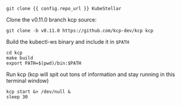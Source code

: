 <!--kubestellar-scheduler-0-pull-kcp-and-kuberstellar-source-and-start-kcp-start-->
```shell
git clone {{ config.repo_url }} KubeStellar
```

Clone the v0.11.0 branch kcp source:
```shell
git clone -b v0.11.0 https://github.com/kcp-dev/kcp kcp
```
Build the kubectl-ws binary and include it in `$PATH`
```shell
cd kcp
make build
export PATH=$(pwd)/bin:$PATH
```

Run kcp (kcp will spit out tons of information and stay running in this terminal window)
```shell
kcp start &> /dev/null &
sleep 30
```
<!--kubestellar-scheduler-0-pull-kcp-and-kuberstellar-source-and-start-kcp-end-->